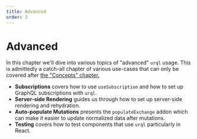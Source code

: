 ```yaml
---
title: Advanced
order: 3
---
```


# Advanced

In this chapter we'll dive into various topics of "advanced" `urql` usage. This is admittedly a
catch-all chapter of various use-cases that can only be covered after [the "Concepts"
chapter.](../coconcepts/README.md)

- **Subscriptions** covers how to use `useSubscription` and how to set up GraphQL subscriptions with
  `urql`.
- **Server-side Rendering** guides us through how to set up server-side rendering and rehydration.
- **Auto-populate Mutations** presents the `populateExchange` addon which can make it easier to
  update normalized data after mutations.
- **Testing** covers how to test components that use `urql` particularly in React.
